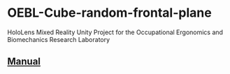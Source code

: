 # OEBL-Cube-random-frontal-plane
HoloLens Mixed Reality Unity Project for the Occupational Ergonomics and Biomechanics Research Laboratory 

## [Manual](manual.pdf)
